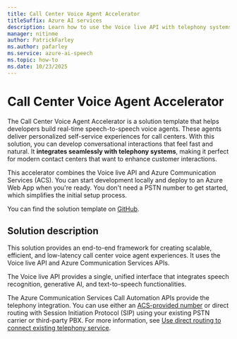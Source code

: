 ```yaml
---
title: Call Center Voice Agent Accelerator 
titleSuffix: Azure AI services
description: Learn how to use the Voice live API with telephony systems.
manager: nitinme
author: PatrickFarley
ms.author: pafarley
ms.service: azure-ai-speech
ms.topic: how-to
ms.date: 10/23/2025
---
```


# Call Center Voice Agent Accelerator 

The Call Center Voice Agent Accelerator is a solution template that helps developers build real-time speech-to-speech voice agents. These agents deliver personalized self-service experiences for call centers. With this solution, you can develop conversational interactions that feel fast and natural. It **integrates seamlessly with telephony systems**, making it perfect for modern contact centers that want to enhance customer interactions.

This accelerator combines the Voice live API and Azure Communication Services (ACS). You can start development locally and deploy to an Azure Web App when you're ready. You don't need a PSTN number to get started, which simplifies the initial setup process.

You can find the solution template on [GitHub](https://github.com/Azure-Samples/call-center-voice-agent-accelerator).

## Solution description

This solution provides an end-to-end framework for creating scalable, efficient, and low-latency call center voice agent experiences. It uses the Voice live API and Azure Communication Services APIs. 

The Voice live API provides a single, unified interface that integrates speech recognition, generative AI, and text-to-speech functionalities.

The Azure Communication Services Call Automation APIs provide the telephony integration. You can use either an [ACS-provided number](/azure/communication-services/quickstarts/telephony/get-trial-phone-number) or direct routing with Session Initiation Protocol (SIP) using your existing PSTN carrier or third-party PBX. For more information, see [Use direct routing to connect existing telephony service](/azure/communication-services/concepts/telephony/direct-routing-provisioning). 
